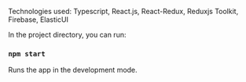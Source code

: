 Technologies used:
Typescript, React.js, React-Redux, Reduxjs Toolkit, Firebase, ElasticUI

In the project directory, you can run:

### `npm start`

Runs the app in the development mode.
